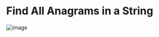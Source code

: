 # Find All Anagrams in a String
![image](https://user-images.githubusercontent.com/42132857/82154065-252eff80-9889-11ea-95ca-023fa3dfe8fc.png)
